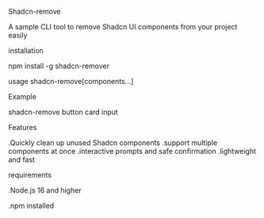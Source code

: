 Shadcn-remove

A sample CLI tool to remove Shadcn UI components from your project easily


installation 

npm install -g shadcn-remover

usage 
shadcn-remove[components...]

Example

shadcn-remove button card input


Features

.Quickly clean up unused Shadcn components
.support multiple components at once
.interactive prompts and safe confirmation
.lightweight and fast


requirements

.Node.js 16 and higher

.npm installed

